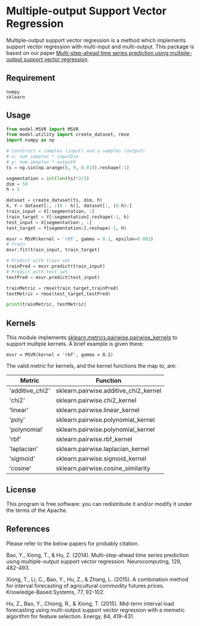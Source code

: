 # Multiple-output Support Vector Regression

Multiple-output support vector regression is a method which implements support vector regression with multi-input and multi-output. This package is based on our paper [Multi-step-ahead time series prediction using multiple-output support vector regression](https://www.sciencedirect.com/science/article/abs/pii/S092523121300917X).

## Requirement
```
numpy
sklearn
```

## Usage

```python
from model.MSVR import MSVR
from model.utility import create_dataset, rmse
import numpy as np

# Construct x samples (input) and y samples (output)
# x: num_samples * inputDim
# y: num_smaples * outputH
ts = np.sin(np.arange(0, 9, 0.01)).reshape(-1)

segmentation = int(len(ts)*2/3)
dim = 50
h = 5

dataset = create_dataset(ts, dim, h)
X, Y = dataset[:, :(0 - h)], dataset[:, (0-h):]
train_input = X[:segmentation, :]
train_target = Y[:segmentation].reshape(-1, h)
test_input = X[segmentation:, :]
test_target = Y[segmentation:].reshape(-1, h)

msvr = MSVR(kernel = 'rbf', gamma = 0.1, epsilon=0.001)
# Train
msvr.fit(train_input, train_target)

# Predict with train set
trainPred = msvr.predict(train_input)
# Predict with test set
testPred = msvr.predict(test_input)

trainMetric = rmse(train_target,trainPred)
testMetric = rmse(test_target,testPred)

print(trainMetric, testMetric)
```

## Kernels

This module implements [sklearn.metrics.pairwise.pairwise_kernels](https://scikit-learn.org/stable/modules/metrics.html#metrics) to support multiple kernels. A brief example is given there:
```
msvr = MSVR(kernel = 'rbf', gamma = 0.1)
```
The valid metric for kernels, and the kernel functions the map to, are:

| Metric | Function |
| --- | --- |
| 'additive_chi2' | sklearn.pairwise.additive_chi2_kernel  |
| 'chi2'          | sklearn.pairwise.chi2_kernel           |
| 'linear'        | sklearn.pairwise.linear_kernel         |
| 'poly'          | sklearn.pairwise.polynomial_kernel     |
| 'polynomial'    | sklearn.pairwise.polynomial_kernel     |
| 'rbf'           | sklearn.pairwise.rbf_kernel            |
| 'laplacian'     | sklearn.pairwise.laplacian_kernel      |
| 'sigmoid'       | sklearn.pairwise.sigmoid_kernel        |
| 'cosine'        | sklearn.pairwise.cosine_similarity     |

## License

This program is free software: you can redistribute it and/or modify it under the terms of the Apache.

## References

Please refer to the below papers for probably citation.

Bao, Y., Xiong, T., & Hu, Z. (2014). Multi-step-ahead time series prediction using multiple-output support vector regression. Neurocomputing, 129, 482-493.

Xiong, T., Li, C., Bao, Y., Hu, Z., & Zhang, L. (2015). A combination method for interval forecasting of agricultural commodity futures prices. Knowledge-Based Systems, 77, 92-102.

Hu, Z., Bao, Y., Chiong, R., & Xiong, T. (2015). Mid-term interval load forecasting using multi-output support vector regression with a memetic algorithm for feature selection. Energy, 84, 419-431.




